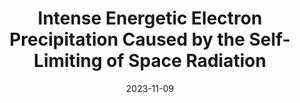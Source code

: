 ---
title: "Intense Energetic Electron Precipitation Caused by the Self-Limiting of Space Radiation"
collection: publications
permalink: /publication/2023-11-09-Olifer
excerpt: ' '
date: 2023-11-09
venue: 'Geophysical Research Letters'
paperurl: 'https://doi.org/10.1029/2023GL105392'
citation: 'Olifer, L., Mann, I. R., Ozeke, L. G., Walton, S. D., Breneman, A. W., &amp; Murphy, K. (2023). Intense energetic electron precipitation caused by the self-limiting of space radiation. Geophysical Research Letters, 50, e2023GL105392. https://doi.org/10.1029/2023GL105392'
---